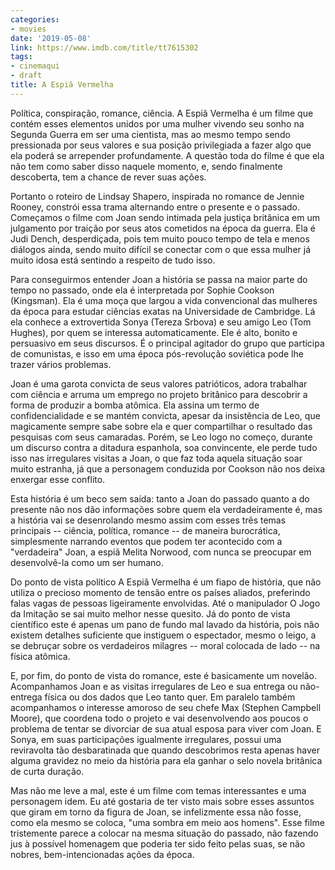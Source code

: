 ```yaml
---
categories:
- movies
date: '2019-05-08'
link: https://www.imdb.com/title/tt7615302
tags:
- cinemaqui
- draft
title: A Espiã Vermelha
---
```


Política, conspiração, romance, ciência. A Espiã Vermelha é um filme que contém esses elementos unidos por uma mulher vivendo seu sonho na Segunda Guerra em ser uma cientista, mas ao mesmo tempo sendo pressionada por seus valores e sua posição privilegiada a fazer algo que ela poderá se arrepender profundamente. A questão toda do filme é que ela não tem como saber disso naquele momento, e, sendo finalmente descoberta, tem a chance de rever suas ações.

Portanto o roteiro de Lindsay Shapero, inspirada no romance de Jennie Rooney, constrói essa trama alternando entre o presente e o passado. Começamos o filme com Joan sendo intimada pela justiça britânica em um julgamento por traição por seus atos cometidos na época da guerra. Ela é Judi Dench, desperdiçada, pois tem muito pouco tempo de tela e menos diálogos ainda, sendo muito difícil se conectar com o que essa mulher já muito idosa está sentindo a respeito de tudo isso.

Para conseguirmos entender Joan a história se passa na maior parte do tempo no passado, onde ela é interpretada por Sophie Cookson (Kingsman). Ela é uma moça que largou a vida convencional das mulheres da época para estudar ciências exatas na Universidade de Cambridge. Lá ela conhece a extrovertida Sonya (Tereza Srbova) e seu amigo Leo (Tom Hughes), por quem se interessa automaticamente. Ele é alto, bonito e persuasivo em seus discursos. É o principal agitador do grupo que participa de comunistas, e isso em uma época pós-revolução soviética pode lhe trazer vários problemas.

Joan é uma garota convicta de seus valores patrióticos, adora trabalhar com ciência e arruma um emprego no projeto britânico para descobrir a forma de produzir a bomba atômica. Ela assina um termo de confidencialidade e se mantém convicta, apesar da insistência de Leo, que magicamente sempre sabe sobre ela e quer compartilhar o resultado das pesquisas com seus camaradas. Porém, se Leo logo no começo, durante um discurso contra a ditadura espanhola, soa convincente, ele perde tudo isso nas irregulares visitas a Joan, o que faz toda aquela situação soar muito estranha, já que a personagem conduzida por Cookson não nos deixa enxergar esse conflito.

Esta história é um beco sem saída: tanto a Joan do passado quanto a do presente não nos dão informações sobre quem ela verdadeiramente é, mas a história vai se desenrolando mesmo assim com esses três temas principais -- ciência, política, romance -- de maneira burocrática, simplesmente narrando eventos que podem ter acontecido com a "verdadeira" Joan, a espiã Melita Norwood, com nunca se preocupar em desenvolvê-la como um ser humano.

Do ponto de vista político A Espiã Vermelha é um fiapo de história, que não utiliza o precioso momento de tensão entre os países aliados, preferindo falas vagas de pessoas ligeiramente envolvidas. Até o manipulador O Jogo da Imitação se sai muito melhor nesse quesito. Já do ponto de vista científico este é apenas um pano de fundo mal lavado da história, pois não existem detalhes suficiente que instiguem o espectador, mesmo o leigo, a se debruçar sobre os verdadeiros milagres -- moral colocada de lado -- na física atômica.

E, por fim, do ponto de vista do romance, este é basicamente um novelão. Acompanhamos Joan e as visitas irregulares de Leo e sua entrega ou não-entrega física ou dos dados que Leo tanto quer. Em paralelo também acompanhamos o interesse amoroso de seu chefe Max (Stephen Campbell Moore), que coordena todo o projeto e vai desenvolvendo aos poucos o problema de tentar se divorciar de sua atual esposa para viver com Joan. E Sonya, em suas participações igualmente irregulares, possui uma reviravolta tão desbaratinada que quando descobrimos resta apenas haver alguma gravidez no meio da história para ela ganhar o selo novela britânica de curta duração.

Mas não me leve a mal, este é um filme com temas interessantes e uma personagem idem. Eu até gostaria de ter visto mais sobre esses assuntos que giram em torno da figura de Joan, se infelizmente essa não fosse, como ela mesmo se coloca, "uma sombra em meio aos homens". Esse filme tristemente parece a colocar na mesma situação do passado, não fazendo jus à possível homenagem que poderia ter sido feito pelas suas, se não nobres, bem-intencionadas ações da época.